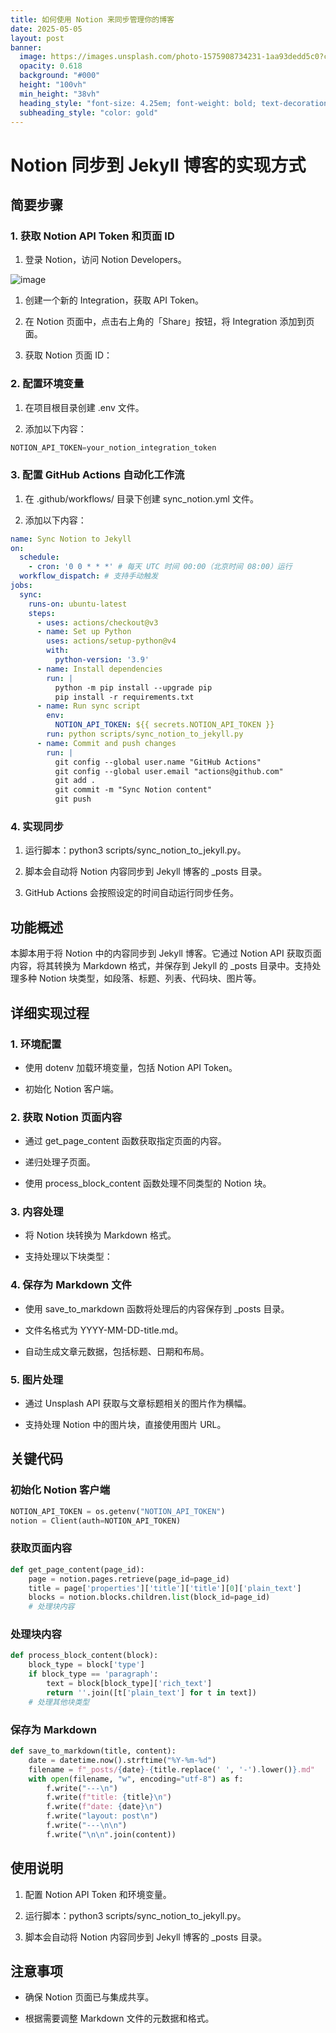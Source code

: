 ```yaml
---
title: 如何使用 Notion 来同步管理你的博客
date: 2025-05-05
layout: post
banner:
  image: https://images.unsplash.com/photo-1575908734231-1aa93dedd5c0?crop=entropy&cs=tinysrgb&fit=max&fm=jpg&ixid=M3w2OTIwMzJ8MHwxfHJhbmRvbXx8fHx8fHx8fDE3NDY0MTQ4Mjh8&ixlib=rb-4.0.3&q=80&w=1080
  opacity: 0.618
  background: "#000"
  height: "100vh"
  min_height: "38vh"
  heading_style: "font-size: 4.25em; font-weight: bold; text-decoration: underline"
  subheading_style: "color: gold"
---
```


# Notion 同步到 Jekyll 博客的实现方式

## 简要步骤

### 1. 获取 Notion API Token 和页面 ID

1. 登录 Notion，访问 Notion Developers。

![image](https://prod-files-secure.s3.us-west-2.amazonaws.com/a7a0cc5a-89b9-4cda-8686-1fba0ca52f40/d19c1afe-dea5-4312-9333-786b0ba83054/image.png?X-Amz-Algorithm=AWS4-HMAC-SHA256&X-Amz-Content-Sha256=UNSIGNED-PAYLOAD&X-Amz-Credential=ASIAZI2LB4667UO3SOH6%2F20250505%2Fus-west-2%2Fs3%2Faws4_request&X-Amz-Date=20250505T031348Z&X-Amz-Expires=3600&X-Amz-Security-Token=IQoJb3JpZ2luX2VjEHkaCXVzLXdlc3QtMiJHMEUCIBlahbhtoibGVJm7iiEe9LMdgUuy77snerFkQsRR1QueAiEAiBxUpkFnFQmxxjccKhWJzcCdu62Cox6SlXPD%2FTCX41wq%2FwMIIhAAGgw2Mzc0MjMxODM4MDUiDGX26hDE3YpkPkXJMyrcAwOIubl3P6NykGtV1nKU5tt%2BqKJgTi8PZ7UGxgPLFRRdLxAhE2oy8jCq5XgcdULNbDXuok%2FqcFN3NYGhWMMrIumPqH5Izmw%2BW1BjBfnN8barqDHo7IgmC6mTPAnGqkjuJ7h5nDWmueNOEsN6V7NUWCFnHxZ99FJ%2FB5uCYGRm6v9z0P9mN27uOSgZIIOFwN3nlQoFlhu7tBWli1I8r44oPAFJ37Iuh1FV5b2en0%2BnFpSL0JU21VjQu8XVSnZOPv6RxKNqxSXAf6DMqAI30OD3KBTlQ1AK4IXVhZGxJjLkAWdnnctB0XBFz1ru7b3hPzjHVDIFJEAFv4rKBZ85zplm7KNf%2Bmcue9IrJTXFMoK8BWmSSENROLDGSl8JCTjHv94S510r%2BiICGXa1ChAoB8VC7EnX%2BB0UlWN17UnUMPMnAFAQG7CcP%2FzJ4Ske6lLtLqh85m9QnbwOEQG8idnn0HI1CoOB3tekqrewJff1y5eRAZURf5TsJ4pQ4QagBe64UyDre2qbmuC%2FhyuOgk6qdJPQjNwYpvTiUMWstGS6kxKJZGiODe4wvCt6tzGKSoZTHyRPbwnsvoAgVgP2wVdLflhCGE9mEW3XuLqCGnHDHxj0Xa0Ph6Z4ouJIX7lsjSDgMJ2Y4MAGOqUBowcZjohbj4vqDmMBUI%2BCszIP196cxFEuBKN3emMYvw650OXUVLpH5GKQXD%2FpF20WVxH%2FjVPkQRv6vXloo1%2Fgw79Gae70TER%2FHWRJLKHXVtVNoHAtQsgq%2BR4QKP303FxRcvZXIsFERrEUG3l533fJTA5qNkA%2FDlo1sNRlUFKfz2s5zpZClgUTP8ERIalO9bFQLMCDUSmwQbTGAt%2FG4bGDx99pDxgT&X-Amz-Signature=e457930980ae72b66d611f6f374483c86d7a921fa64354b24d03bd1d2f04d61f&X-Amz-SignedHeaders=host&x-id=GetObject)

1. 创建一个新的 Integration，获取 API Token。

1. 在 Notion 页面中，点击右上角的「Share」按钮，将 Integration 添加到页面。

1. 获取 Notion 页面 ID：


### 2. 配置环境变量

1. 在项目根目录创建 .env 文件。

1. 添加以下内容：

```javascript
NOTION_API_TOKEN=your_notion_integration_token
```

### 3. 配置 GitHub Actions 自动化工作流

1. 在 .github/workflows/ 目录下创建 sync_notion.yml 文件。

1. 添加以下内容：

```yaml
name: Sync Notion to Jekyll
on:
  schedule:
    - cron: '0 0 * * *' # 每天 UTC 时间 00:00（北京时间 08:00）运行
  workflow_dispatch: # 支持手动触发
jobs:
  sync:
    runs-on: ubuntu-latest
    steps:
      - uses: actions/checkout@v3
      - name: Set up Python
        uses: actions/setup-python@v4
        with:
          python-version: '3.9'
      - name: Install dependencies
        run: |
          python -m pip install --upgrade pip
          pip install -r requirements.txt
      - name: Run sync script
        env:
          NOTION_API_TOKEN: ${{ secrets.NOTION_API_TOKEN }}
        run: python scripts/sync_notion_to_jekyll.py
      - name: Commit and push changes
        run: |
          git config --global user.name "GitHub Actions"
          git config --global user.email "actions@github.com"
          git add .
          git commit -m "Sync Notion content"
          git push
```

### 4. 实现同步

1. 运行脚本：python3 scripts/sync_notion_to_jekyll.py。

1. 脚本会自动将 Notion 内容同步到 Jekyll 博客的 _posts 目录。

1. GitHub Actions 会按照设定的时间自动运行同步任务。

## 功能概述

本脚本用于将 Notion 中的内容同步到 Jekyll 博客。它通过 Notion API 获取页面内容，将其转换为 Markdown 格式，并保存到 Jekyll 的 _posts 目录中。支持处理多种 Notion 块类型，如段落、标题、列表、代码块、图片等。

## 详细实现过程

### 1. 环境配置

- 使用 dotenv 加载环境变量，包括 Notion API Token。

- 初始化 Notion 客户端。

### 2. 获取 Notion 页面内容

- 通过 get_page_content 函数获取指定页面的内容。

- 递归处理子页面。

- 使用 process_block_content 函数处理不同类型的 Notion 块。

### 3. 内容处理

- 将 Notion 块转换为 Markdown 格式。

- 支持处理以下块类型：


### 4. 保存为 Markdown 文件

- 使用 save_to_markdown 函数将处理后的内容保存到 _posts 目录。

- 文件名格式为 YYYY-MM-DD-title.md。

- 自动生成文章元数据，包括标题、日期和布局。

### 5. 图片处理

- 通过 Unsplash API 获取与文章标题相关的图片作为横幅。

- 支持处理 Notion 中的图片块，直接使用图片 URL。

## 关键代码

### 初始化 Notion 客户端

```python
NOTION_API_TOKEN = os.getenv("NOTION_API_TOKEN")
notion = Client(auth=NOTION_API_TOKEN)
```

### 获取页面内容

```python
def get_page_content(page_id):
    page = notion.pages.retrieve(page_id=page_id)
    title = page['properties']['title']['title'][0]['plain_text']
    blocks = notion.blocks.children.list(block_id=page_id)
    # 处理块内容
```

### 处理块内容

```python
def process_block_content(block):
    block_type = block['type']
    if block_type == 'paragraph':
        text = block[block_type]['rich_text']
        return ''.join([t['plain_text'] for t in text])
    # 处理其他块类型
```

### 保存为 Markdown

```python
def save_to_markdown(title, content):
    date = datetime.now().strftime("%Y-%m-%d")
    filename = f"_posts/{date}-{title.replace(' ', '-').lower()}.md"
    with open(filename, "w", encoding="utf-8") as f:
        f.write("---\n")
        f.write(f"title: {title}\n")
        f.write(f"date: {date}\n")
        f.write("layout: post\n")
        f.write("---\n\n")
        f.write("\n\n".join(content))
```

## 使用说明

1. 配置 Notion API Token 和环境变量。

1. 运行脚本：python3 scripts/sync_notion_to_jekyll.py。

1. 脚本会自动将 Notion 内容同步到 Jekyll 博客的 _posts 目录。

## 注意事项

- 确保 Notion 页面已与集成共享。

- 根据需要调整 Markdown 文件的元数据和格式。